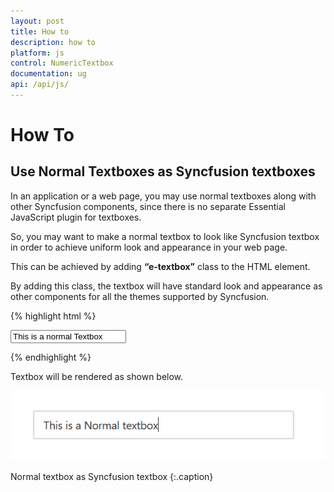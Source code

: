 ```yaml
---
layout: post
title: How to
description: how to
platform: js
control: NumericTextbox
documentation: ug
api: /api/js/
---
```


# How To

## Use Normal Textboxes as Syncfusion textboxes

In an application or a web page, you may use normal textboxes along with other Syncfusion components, since there is no separate Essential JavaScript plugin for textboxes.

So, you may want to make a normal textbox to look like Syncfusion textbox in order to achieve uniform look and appearance in your web page.

This can be achieved by adding **“e-textbox”** class to the HTML element.

By adding this class, the textbox will have standard look and appearance as other components for all the themes supported by Syncfusion.

{% highlight html %}

<input type="text" class="e-textbox" value="This is a normal Textbox"/>
	
{% endhighlight %}

Textbox will be rendered as shown below.

![](How_to/normaltextbox_customize.png)

Normal textbox as Syncfusion textbox
{:.caption}

